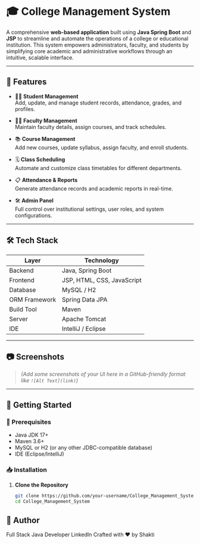 # 🎓 College Management System

A comprehensive **web-based application** built using **Java Spring Boot** and **JSP** to streamline and automate the operations of a college or educational institution. This system empowers administrators, faculty, and students by simplifying core academic and administrative workflows through an intuitive, scalable interface.

---

## 🌟 Features

- 🧑‍🎓 **Student Management**  
  Add, update, and manage student records, attendance, grades, and profiles.

- 👨‍🏫 **Faculty Management**  
  Maintain faculty details, assign courses, and track schedules.

- 📚 **Course Management**  
  Add new courses, update syllabus, assign faculty, and enroll students.

- 🗓️ **Class Scheduling**  
  Automate and customize class timetables for different departments.

- 📋 **Attendance & Reports**  
  Generate attendance records and academic reports in real-time.

- 🛠️ **Admin Panel**  
  Full control over institutional settings, user roles, and system configurations.

---

## 🛠️ Tech Stack

| Layer            | Technology               |
|------------------|---------------------------|
| Backend          | Java, Spring Boot         |
| Frontend         | JSP, HTML, CSS, JavaScript|
| Database         | MySQL / H2                |
| ORM Framework    | Spring Data JPA           |
| Build Tool       | Maven                     |
| Server           | Apache Tomcat             |
| IDE              | IntelliJ / Eclipse        |

---

## 📷 Screenshots

> *(Add some screenshots of your UI here in a GitHub-friendly format like `![Alt Text](link)`)*

---

## 🚀 Getting Started

### 🔧 Prerequisites
- Java JDK 17+
- Maven 3.6+
- MySQL or H2 (or any other JDBC-compatible database)
- IDE (Eclipse/IntelliJ)

### 📥 Installation

1. **Clone the Repository**
   ```bash
   git clone https://github.com/your-username/College_Management_System.git
   cd College_Management_System

## 👤 Author
Full Stack Java Developer
LinkedIn
Crafted with ❤️ by Shakti

